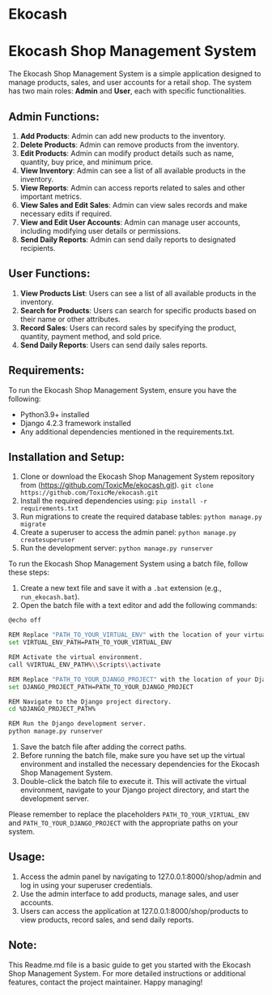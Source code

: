 # Ekocash

# Ekocash Shop Management System

The Ekocash Shop Management System is a simple application designed to manage products, sales, and user accounts for a retail shop. The system has two main roles: **Admin** and **User**, each with specific functionalities.

## Admin Functions:

1. **Add Products**: Admin can add new products to the inventory.
2. **Delete Products**: Admin can remove products from the inventory.
3. **Edit Products**: Admin can modify product details such as name, quantity, buy price, and minimum price.
4. **View Inventory**: Admin can see a list of all available products in the inventory.
5. **View Reports**: Admin can access reports related to sales and other important metrics.
6. **View Sales and Edit Sales**: Admin can view sales records and make necessary edits if required.
7. **View and Edit User Accounts**: Admin can manage user accounts, including modifying user details or permissions.
8. **Send Daily Reports**: Admin can send daily reports to designated recipients.

## User Functions:

1. **View Products List**: Users can see a list of all available products in the inventory.
2. **Search for Products**: Users can search for specific products based on their name or other attributes.
3. **Record Sales**: Users can record sales by specifying the product, quantity, payment method, and sold price.
4. **Send Daily Reports**: Users can send daily sales reports.

## Requirements:

To run the Ekocash Shop Management System, ensure you have the following:

- Python3.9+ installed
- Django 4.2.3 framework installed
- Any additional dependencies mentioned in the requirements.txt.

## Installation and Setup:

1. Clone or download the Ekocash Shop Management System repository from (https://github.com/ToxicMe/ekocash.git).
   `git clone https://github.com/ToxicMe/ekocash.git`
2. Install the required dependencies using:
   `pip install -r requirements.txt`
3. Run migrations to create the required database tables:
   `python manage.py migrate`
4. Create a superuser to access the admin panel:
   `python manage.py createsuperuser`
5. Run the development server:
   `python manage.py runserver`

To run the Ekocash Shop Management System using a batch file, follow these steps:

1. Create a new text file and save it with a `.bat` extension (e.g., `run_ekocash.bat`).
2. Open the batch file with a text editor and add the following commands:

```bash
@echo off

REM Replace "PATH_TO_YOUR_VIRTUAL_ENV" with the location of your virtual environment.
set VIRTUAL_ENV_PATH=PATH_TO_YOUR_VIRTUAL_ENV

REM Activate the virtual environment.
call %VIRTUAL_ENV_PATH%\\Scripts\\activate

REM Replace "PATH_TO_YOUR_DJANGO_PROJECT" with the location of your Django project.
set DJANGO_PROJECT_PATH=PATH_TO_YOUR_DJANGO_PROJECT

REM Navigate to the Django project directory.
cd %DJANGO_PROJECT_PATH%

REM Run the Django development server.
python manage.py runserver

```

1. Save the batch file after adding the correct paths.
2. Before running the batch file, make sure you have set up the virtual environment and installed the necessary dependencies for the Ekocash Shop Management System.
3. Double-click the batch file to execute it. This will activate the virtual environment, navigate to your Django project directory, and start the development server.

Please remember to replace the placeholders `PATH_TO_YOUR_VIRTUAL_ENV` and `PATH_TO_YOUR_DJANGO_PROJECT` with the appropriate paths on your system. 

## Usage:

1. Access the admin panel by navigating to 127.0.0.1:8000/shop/admin and log in using your superuser credentials.
2. Use the admin interface to add products, manage sales, and user accounts.
3. Users can access the application at 127.0.0.1:8000/shop/products to view products, record sales, and send daily reports.

## Note:

This Readme.md file is a basic guide to get you started with the Ekocash Shop Management System. For more detailed instructions or additional features, contact the project maintainer. Happy managing!
